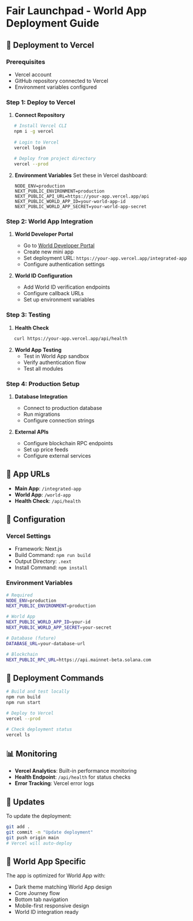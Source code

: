 # Fair Launchpad - World App Deployment Guide

## 🚀 Deployment to Vercel

### Prerequisites
- Vercel account
- GitHub repository connected to Vercel
- Environment variables configured

### Step 1: Deploy to Vercel

1. **Connect Repository**
```bash
   # Install Vercel CLI
   npm i -g vercel
   
   # Login to Vercel
   vercel login
   
   # Deploy from project directory
   vercel --prod
   ```

2. **Environment Variables**
   Set these in Vercel dashboard:
   ```
   NODE_ENV=production
   NEXT_PUBLIC_ENVIRONMENT=production
   NEXT_PUBLIC_API_URL=https://your-app.vercel.app/api
   NEXT_PUBLIC_WORLD_APP_ID=your-world-app-id
   NEXT_PUBLIC_WORLD_APP_SECRET=your-world-app-secret
   ```

### Step 2: World App Integration

1. **World Developer Portal**
   - Go to [World Developer Portal](https://developer.worldcoin.org/)
   - Create new mini app
   - Set deployment URL: `https://your-app.vercel.app/integrated-app`
   - Configure authentication settings

2. **World ID Configuration**
   - Add World ID verification endpoints
   - Configure callback URLs
   - Set up environment variables

### Step 3: Testing

1. **Health Check**
```bash
   curl https://your-app.vercel.app/api/health
   ```

2. **World App Testing**
   - Test in World App sandbox
   - Verify authentication flow
   - Test all modules

### Step 4: Production Setup

1. **Database Integration**
   - Connect to production database
   - Run migrations
   - Configure connection strings

2. **External APIs**
   - Configure blockchain RPC endpoints
   - Set up price feeds
   - Configure external services

## 📱 App URLs

- **Main App**: `/integrated-app`
- **World App**: `/world-app`
- **Health Check**: `/api/health`

## 🔧 Configuration

### Vercel Settings
- Framework: Next.js
- Build Command: `npm run build`
- Output Directory: `.next`
- Install Command: `npm install`

### Environment Variables
```bash
# Required
NODE_ENV=production
NEXT_PUBLIC_ENVIRONMENT=production

# World App
NEXT_PUBLIC_WORLD_APP_ID=your-id
NEXT_PUBLIC_WORLD_APP_SECRET=your-secret

# Database (future)
DATABASE_URL=your-database-url

# Blockchain
NEXT_PUBLIC_RPC_URL=https://api.mainnet-beta.solana.com
```

## 🚀 Deployment Commands

```bash
# Build and test locally
npm run build
npm run start

# Deploy to Vercel
vercel --prod

# Check deployment status
vercel ls
```

## 📊 Monitoring

- **Vercel Analytics**: Built-in performance monitoring
- **Health Endpoint**: `/api/health` for status checks
- **Error Tracking**: Vercel error logs

## 🔄 Updates

To update the deployment:
```bash
git add .
git commit -m "Update deployment"
git push origin main
# Vercel will auto-deploy
```

## 🎯 World App Specific

The app is optimized for World App with:
- Dark theme matching World App design
- Core Journey flow
- Bottom tab navigation
- Mobile-first responsive design
- World ID integration ready